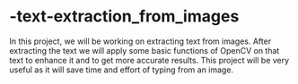 # -text-extraction_from_images
In this project, we will be working on extracting text from images. After extracting the text we will apply some basic functions of OpenCV on that text to enhance it and to get more accurate results. This project will be very useful as it will save time and effort of typing from an image.
